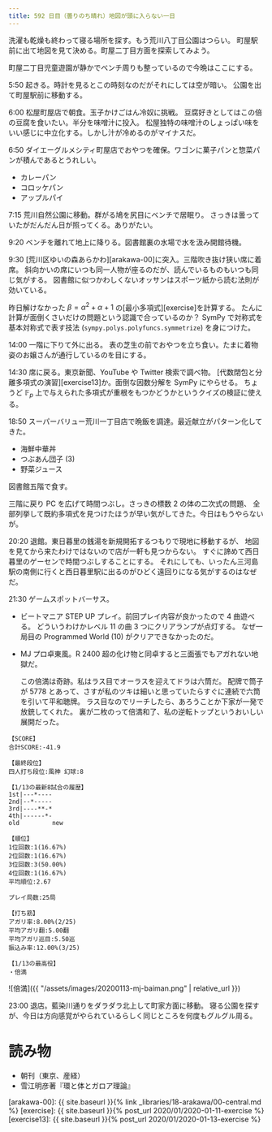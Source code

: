 ```yaml
---
title: 592 日目（曇りのち晴れ）地図が頭に入らない一日
---
```


洗濯も乾燥も終わって寝る場所を探す。もう荒川八丁目公園はつらい。
町屋駅前に出て地図を見て決める。町屋二丁目方面を探索してみよう。

町屋二丁目児童遊園が静かでベンチ周りも整っているので今晩はここにする。

5:50 起きる。時計を見るとこの時刻なのだがそれにしては空が暗い。
公園を出て町屋駅前に移動する。

6:00 松屋町屋店で朝食。玉子かけごはん冷奴に挑戦。
豆腐好きとしてはこの倍の豆腐を食いたい。半分を味噌汁に投入。
松屋独特の味噌汁のしょっぱい味をいい感じに中立化する。しかし汁が冷めるのがマイナスだ。

6:50 ダイエーグルメシティ町屋店でおやつを確保。ワゴンに菓子パンと惣菜パンが積んであるとうれしい。
* カレーパン
* コロッケパン
* アップルパイ

7:15 荒川自然公園に移動。群がる鳩を尻目にベンチで居眠り。
さっきは曇っていたがだんだん日が照ってくる。ありがたい。

9:20 ベンチを離れて地上に降りる。図書館裏の水場で水を汲み開館待機。

9:30 [荒川区ゆいの森あらかわ][arakawa-00]に突入。三階吹き抜け狭い席に着席。
斜向かいの席にいつも同一人物が座るのだが、読んでいるものもいつも同じ気がする。
図書館に似つかわしくないオッサンはスポーツ紙から読む法則が効いている。

昨日解けなかった $\beta = \alpha^2 + \alpha + 1$ の[最小多項式][exercise]を計算する。
たんに計算が面倒くさいだけの問題という認識で合っているのか？
SymPy で対称式を基本対称式で表す技法 (`sympy.polys.polyfuncs.symmetrize`) を身につけた。

14:00 一階に下りて外に出る。
表の芝生の前でおやつを立ち食い。たまに着物姿のお嬢さんが通行しているのを目にする。

14:30 席に戻る。東京新聞、YouTube や Twitter 検索で調べ物。
[代数閉包と分離多項式の演習][exercise13]か。面倒な因数分解を SymPy にやらせる。
ちょうど $\mathbb F_p$ 上で与えられた多項式が重根をもつかどうかというクイズの検証に使える。

18:50 スーパーバリュー荒川一丁目店で晩飯を調達。最近献立がパターン化してきた。
* 海鮮中華丼
* つぶあん団子 (3)
* 野菜ジュース

図書館五階で食す。

三階に戻り PC を広げて時間つぶし。さっきの標数 2 の体の二次式の問題、
全部列挙して既約多項式を見つけたほうが早い気がしてきた。今日はもうやらないが。

20:20 退館。東日暮里の銭湯を新規開拓するつもりで現地に移動するが、
地図を見てから来たわけではないので店が一軒も見つからない。
すぐに諦めて西日暮里のゲーセンで時間つぶしすることにする。
それにしても、いったん三河島駅の南側に行くと西日暮里駅に出るのがひどく遠回りになる気がするのはなぜだ。

21:30 ゲームスポットバーサス。
* ビートマニア STEP UP プレイ。前回プレイ内容が良かったので 4 曲遊べる。
  どういうわけかレベル 11 の曲 3 つにクリアランプが点灯する。
  なぜ一局目の Programmed World (10) がクリアできなかったのだ。
* MJ プロ卓東風。R 2400 超の化け物と同卓すると三面張でもアガれない地獄だ。

  この倍満は奇跡。私はラス目でオーラスを迎えてドラは六筒だ。
  配牌で筒子が 5778 とあって、さすが私のツキは細いと思っていたらすぐに連続で六筒を引いて平和聴牌。
  ラス目なのでリーチしたら、あろうことか下家が一発で放銃してくれた。
  裏が二枚のって倍満和了、私の逆転トップというおいしい展開だった。

```text
【SCORE】
合計SCORE:-41.9

【最終段位】
四人打ち段位:風神 幻球:8

【1/13の最新8試合の履歴】
1st|---*----
2nd|--*-----
3rd|----**-*
4th|------*-
old         new

【順位】
1位回数:1(16.67%)
2位回数:1(16.67%)
3位回数:3(50.00%)
4位回数:1(16.67%)
平均順位:2.67

プレイ局数:25局

【打ち筋】
アガリ率:8.00%(2/25)
平均アガリ翻:5.00翻
平均アガリ巡目:5.50巡
振込み率:12.00%(3/25)

【1/13の最高役】
・倍満
```

![倍満]({{ "/assets/images/20200113-mj-baiman.png" | relative_url }})

23:00 退店。藍染川通りをダラダラ北上して町家方面に移動。
寝る公園を探すが、今日は方向感覚がやられているらしく同じところを何度もグルグル周る。

# 読み物

* 朝刊（東京、産経）
* 雪江明彦著『環と体とガロア理論』

[arakawa-00]: {{ site.baseurl }}{% link _libraries/18-arakawa/00-central.md %}
[exercise]: {{ site.baseurl }}{% post_url 2020/01/2020-01-11-exercise %}
[exercise13]: {{ site.baseurl }}{% post_url 2020/01/2020-01-13-exercise %}
